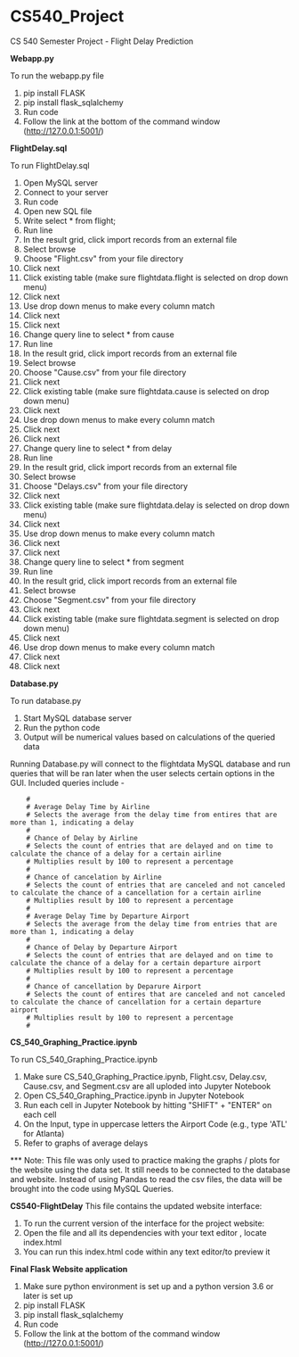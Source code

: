# CS540_Project
CS 540 Semester Project - Flight Delay Prediction

**Webapp.py**

To run the webapp.py file
1. pip install FLASK
2. pip install flask_sqlalchemy
3. Run code
4. Follow the link at the bottom of the command window (http://127.0.0.1:5001/)


**FlightDelay.sql**

To run FlightDelay.sql
1. Open MySQL server
2. Connect to your server
3. Run code
4. Open new SQL file
5. Write select * from flight;
6. Run line
7. In the result grid, click import records from an external file
8. Select browse
9. Choose "Flight.csv" from your file directory
10. Click next
11. Click existing table (make sure flightdata.flight is selected on drop down menu)
12. Click next
13. Use drop down menus to make every column match
14. Click next
15. Click next
16. Change query line to select * from cause
17. Run line
18. In the result grid, click import records from an external file
19. Select browse
20. Choose "Cause.csv" from your file directory
21. Click next
22. Click existing table (make sure flightdata.cause is selected on drop down menu)
23. Click next
24. Use drop down menus to make every column match
25. Click next
26. Click next
27. Change query line to select * from delay
28. Run line
29. In the result grid, click import records from an external file
30. Select browse
31. Choose "Delays.csv" from your file directory
32. Click next
33. Click existing table (make sure flightdata.delay is selected on drop down menu)
34. Click next
35. Use drop down menus to make every column match
36. Click next
37. Click next
38. Change query line to select * from segment
39. Run line
40. In the result grid, click import records from an external file
41. Select browse
42. Choose "Segment.csv" from your file directory
43. Click next
44. Click existing table (make sure flightdata.segment is selected on drop down menu)
45. Click next
46. Use drop down menus to make every column match
47. Click next
48. Click next

**Database.py**

To run database.py
1. Start MySQL database server
2. Run the python code
3. Output will be numerical values based on calculations of the queried data

Running Database.py will connect to the flightdata MySQL database and run queries that will be ran later when the user selects certain options in the GUI. Included queries include -

        #
        # Average Delay Time by Airline
        # Selects the average from the delay time from entires that are more than 1, indicating a delay
        #
        # Chance of Delay by Airline
        # Selects the count of entries that are delayed and on time to calculate the chance of a delay for a certain airline
        # Multiplies result by 100 to represent a percentage
        #
        # Chance of cancelation by Airline
        # Selects the count of entries that are canceled and not canceled to calculate the chance of a cancellation for a certain airline
        # Multiplies result by 100 to represent a percentage
        #
        # Average Delay Time by Departure Airport
        # Selects the average from the delay time from entries that are more than 1, indicating a delay
        #
        # Chance of Delay by Departure Airport
        # Selects the count of entries that are delayed and on time to calculate the chance of a delay for a certain departure airport
        # Multiplies result by 100 to represent a percentage
        #
        # Chance of cancellation by Deparure Airport
        # Selects the count of entires that are canceled and not canceled to calculate the chance of cancellation for a certain departure airport
        # Multiplies result by 100 to represent a percentage
        #
 
**CS_540_Graphing_Practice.ipynb**

To run CS_540_Graphing_Practice.ipynb

1. Make sure CS_540_Graphing_Practice.ipynb, Flight.csv, Delay.csv, Cause.csv, and Segment.csv are all uploded into Jupyter Notebook
2. Open CS_540_Graphing_Practice.ipynb in Jupyter Notebook
3. Run each cell in Jupyter Notebook by hitting "SHIFT" + "ENTER" on each cell
4. On the Input, type in uppercase letters the Airport Code (e.g., type 'ATL' for Atlanta)
5. Refer to graphs of average delays

*** Note: This file was only used to practice making the graphs / plots for the website using the data set. It still needs to be connected to the database and website. Instead of using Pandas to read the csv files, the data will be brought into the code using MySQL Queries.


**CS540-FlightDelay**
This file contains the updated website interface:

1. To run the current version of the interface for the project website:
2. Open the file and all its dependencies with your text editor , locate index.html 
3. You can run this index.html code within any text editor/to preview it

**Final Flask Website application**
1. Make sure python environment is set up and a python version 3.6 or later is set up
1. pip install FLASK
2. pip install flask_sqlalchemy
3. Run code
4. Follow the link at the bottom of the command window (http://127.0.0.1:5001/)

